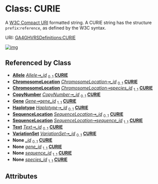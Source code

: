
# Class: CURIE


A [W3C Compact URI](https://www.w3.org/TR/curie/) formatted string. A CURIE string has the structure ``prefix``:``reference``, as defined by the W3C syntax.

URI: [GA4GHVRSDefinitions:CURIE](GA4GHVRSDefinitionsCURIE)


[![img](https://yuml.me/diagram/nofunky;dir:TB/class/[VariationSet],[Text],[SequenceLocation],[Haplotype],[Gene],[CopyNumber],[ChromosomeLocation],[Allele]++-%20_id%200..1>[CURIE],[ChromosomeLocation]++-%20_id%200..1>[CURIE],[ChromosomeLocation]++-%20species_id%201..1>[CURIE],[CopyNumber]++-%20_id%200..1>[CURIE],[Gene]++-%20gene_id%201..1>[CURIE],[Haplotype]++-%20_id%200..1>[CURIE],[SequenceLocation]++-%20_id%200..1>[CURIE],[SequenceLocation]++-%20sequence_id%201..1>[CURIE],[Text]++-%20_id%200..1>[CURIE],[VariationSet]++-%20_id%200..1>[CURIE],[Allele]++-%20_id(i)%200..1>[CURIE],[Haplotype]++-%20_id(i)%200..1>[CURIE],[Text]++-%20_id(i)%200..1>[CURIE],[VariationSet]++-%20_id(i)%200..1>[CURIE],[CopyNumber]++-%20_id(i)%200..1>[CURIE],[ChromosomeLocation]++-%20_id(i)%200..1>[CURIE],[SequenceLocation]++-%20_id(i)%200..1>[CURIE],[Gene]++-%20gene_id(i)%201..1>[CURIE],[SequenceLocation]++-%20sequence_id(i)%201..1>[CURIE],[ChromosomeLocation]++-%20species_id(i)%201..1>[CURIE],[Allele])](https://yuml.me/diagram/nofunky;dir:TB/class/[VariationSet],[Text],[SequenceLocation],[Haplotype],[Gene],[CopyNumber],[ChromosomeLocation],[Allele]++-%20_id%200..1>[CURIE],[ChromosomeLocation]++-%20_id%200..1>[CURIE],[ChromosomeLocation]++-%20species_id%201..1>[CURIE],[CopyNumber]++-%20_id%200..1>[CURIE],[Gene]++-%20gene_id%201..1>[CURIE],[Haplotype]++-%20_id%200..1>[CURIE],[SequenceLocation]++-%20_id%200..1>[CURIE],[SequenceLocation]++-%20sequence_id%201..1>[CURIE],[Text]++-%20_id%200..1>[CURIE],[VariationSet]++-%20_id%200..1>[CURIE],[Allele]++-%20_id(i)%200..1>[CURIE],[Haplotype]++-%20_id(i)%200..1>[CURIE],[Text]++-%20_id(i)%200..1>[CURIE],[VariationSet]++-%20_id(i)%200..1>[CURIE],[CopyNumber]++-%20_id(i)%200..1>[CURIE],[ChromosomeLocation]++-%20_id(i)%200..1>[CURIE],[SequenceLocation]++-%20_id(i)%200..1>[CURIE],[Gene]++-%20gene_id(i)%201..1>[CURIE],[SequenceLocation]++-%20sequence_id(i)%201..1>[CURIE],[ChromosomeLocation]++-%20species_id(i)%201..1>[CURIE],[Allele])

## Referenced by Class

 *  **[Allele](Allele.md)** *[Allele➞_id](Allele__id.md)*  <sub>0..1</sub>  **[CURIE](CURIE.md)**
 *  **[ChromosomeLocation](ChromosomeLocation.md)** *[ChromosomeLocation➞_id](ChromosomeLocation__id.md)*  <sub>0..1</sub>  **[CURIE](CURIE.md)**
 *  **[ChromosomeLocation](ChromosomeLocation.md)** *[ChromosomeLocation➞species_id](ChromosomeLocation_species_id.md)*  <sub>1..1</sub>  **[CURIE](CURIE.md)**
 *  **[CopyNumber](CopyNumber.md)** *[CopyNumber➞_id](CopyNumber__id.md)*  <sub>0..1</sub>  **[CURIE](CURIE.md)**
 *  **[Gene](Gene.md)** *[Gene➞gene_id](Gene_gene_id.md)*  <sub>1..1</sub>  **[CURIE](CURIE.md)**
 *  **[Haplotype](Haplotype.md)** *[Haplotype➞_id](Haplotype__id.md)*  <sub>0..1</sub>  **[CURIE](CURIE.md)**
 *  **[SequenceLocation](SequenceLocation.md)** *[SequenceLocation➞_id](SequenceLocation__id.md)*  <sub>0..1</sub>  **[CURIE](CURIE.md)**
 *  **[SequenceLocation](SequenceLocation.md)** *[SequenceLocation➞sequence_id](SequenceLocation_sequence_id.md)*  <sub>1..1</sub>  **[CURIE](CURIE.md)**
 *  **[Text](Text.md)** *[Text➞_id](Text__id.md)*  <sub>0..1</sub>  **[CURIE](CURIE.md)**
 *  **[VariationSet](VariationSet.md)** *[VariationSet➞_id](VariationSet__id.md)*  <sub>0..1</sub>  **[CURIE](CURIE.md)**
 *  **None** *[_id](_id.md)*  <sub>0..1</sub>  **[CURIE](CURIE.md)**
 *  **None** *[gene_id](gene_id.md)*  <sub>1..1</sub>  **[CURIE](CURIE.md)**
 *  **None** *[sequence_id](sequence_id.md)*  <sub>1..1</sub>  **[CURIE](CURIE.md)**
 *  **None** *[species_id](species_id.md)*  <sub>1..1</sub>  **[CURIE](CURIE.md)**

## Attributes

